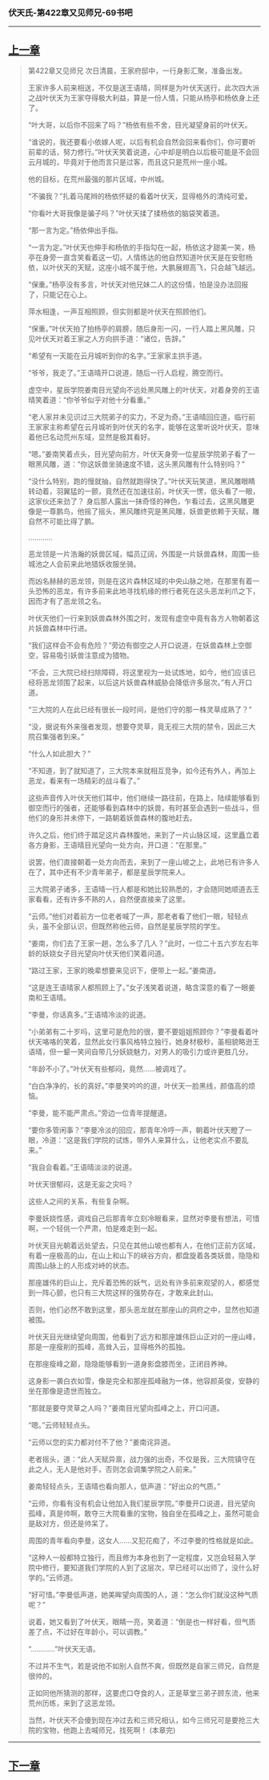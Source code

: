 ### 伏天氏-第422章又见师兄-69书吧

--------
[上一章](./179f4b2a3be47ad9919dbbf6f1ae3c57.md)
--------


>
>
>
>第422章又见师兄
>次日清晨，王家府邸中，一行身影汇聚，准备出发。
>
>王家许多人前来相送，不仅是送王语晴，同样是为叶伏天送行，此次四大派之战叶伏天为王家夺得极大利益，算是一份人情，只能从杨亭和杨依身上还了。
>
>“叶大哥，以后你不回来了吗？”杨依有些不舍，目光凝望身前的叶伏天。
>
>“谁说的，我还要看小依嫁人呢，以后有机会自然会回来看你们，你可要听前辈的话，努力修行。”叶伏天笑着说道，心中却是明白以后极可能是不会回云月城的，毕竟对于他而言只是过客，而且这只是荒州一座小城。
>
>他的目标，在荒州最强的那片区域，中州城。
>
>“不骗我？”扎着马尾辫的杨依怀疑的看着叶伏天，显得格外的清纯可爱。
>
>“你看叶大哥我像是骗子吗？”叶伏天揉了揉杨依的脑袋笑着道。
>
>“那一言为定。”杨依伸出手指。
>
>“一言为定。”叶伏天也伸手和杨依的手指勾在一起，杨依这才甜美一笑，杨亭在身旁一直含笑看着这一切，人情练达的他自然知道叶伏天是在安慰杨依，以叶伏天的天赋，这座小城不属于他，大鹏展翅高飞，只会越飞越远。
>
>“保重。”杨亭没有多言，叶伏天对他兄妹二人的这份情，怕是没办法回报了，只能记在心上。
>
>萍水相逢，一声互相照顾，但实则都是叶伏天在照顾他们。
>
>“保重。”叶伏天拍了拍杨亭的肩膀，随后身形一闪，一行人踏上黑风雕，只见叶伏天对着王家之人方向拱手道：“诸位，告辞。”
>
>“希望有一天能在云月城听到你的名字。”王家家主拱手道。
>
>“爷爷，我走了。”王语晴开口说道，随后一行人启程，腾空而行。
>
>虚空中，星辰学院姜南目光望向不远处黑风雕上的叶伏天，对着身旁的王语晴笑着道：“你爷爷似乎对他十分看重。”
>
>“老人家并未见识过三大院弟子的实力，不足为奇。”王语晴回应道，临行前王家家主称希望在云月城听到叶伏天的名字，能够在这里听说叶伏天，意味着他已名动荒州东域，显然是极其看好。
>
>“嗯。”姜南笑着点头，目光望向前方，叶伏天身旁一位星辰学院弟子看了一眼黑风雕，道：“你这妖兽坐骑速度不错，这头黑风雕有什么特别吗？”
>
>“没什么特别，跑的慢就抽，自然就跑得快了。”叶伏天玩笑道，黑风雕眼睛转动着，羽翼猛的一颤，竟然还在加速往前，叶伏天一愣，低头看了一眼，这家伙还来劲了？
>身后那人露出一抹奇怪的神色，乍看过去，这黑风雕更像是一尊鹏鸟，他摇了摇头，黑风雕终究是黑风雕，妖兽更依赖于天赋，雕自然不可能比得了鹏。
>
>…………
>
>恶龙领是一片浩瀚的妖兽区域，幅员辽阔，外围是一片妖兽森林，周围一些城池之人会前来此地猎妖收服坐骑。
>
>而凶名赫赫的恶龙领，则是在这片森林区域的中央山脉之地，在那里有着一头恐怖的恶龙，有许多前来此地寻找机缘的修行者死在这头恶龙利爪之下，因而才有了恶龙领之名。
>
>叶伏天他们一行来到妖兽森林外围之时，发现有虚空中竟有各方人物朝着这片妖兽森林中行进。
>
>“我们这样会不会有危险？”旁边有御空之人开口说道，在妖兽森林上空御空，容易吸引妖兽注意成为猎物。
>
>“不会，三大院已经扫除障碍，将这里视为一处试炼地，如今，他们应该已经将恶龙领围了起来，以后这片妖兽森林威胁会降低许多层次。”有人开口道。
>
>“三大院的人在此已经有很长一段时间，是他们守的那一株灵草成熟了？”
>
>“没，据说有外来强者发现，想要夺灵草，竟无视三大院的禁令，因此三大院召集强者到来。”
>
>“什么人如此胆大？”
>
>“不知道，到了就知道了，三大院本来就相互竞争，如今还有外人，再加上恶龙，看来有一场精彩的战斗看了。”
>
>这些声音传入叶伏天他们耳中，他们继续一路往前，在路上，陆续能够看到御空而行的强者，还能够看到森林中的妖兽，有时甚至会遇到一些战斗，但他们的身形并未停下，一路朝着妖兽森林的腹地赶去。
>
>许久之后，他们终于踏足这片森林腹地，来到了一片山脉区域，这里矗立着各方身影，王语晴目光望向一处方向，开口道：“在那里。”
>
>说罢，他们直接朝着一处方向而去，来到了一座山坡之上，此地已有许多人在了，其中还有不少青年弟子，都是星辰学院来人。
>
>三大院弟子诸多，王语晴一行人都是和她比较熟悉的，才会随同她顺道去王家看看，还有许多不熟的人，自然便直接来了这里。
>
>“云师。”他们对着前方一位老者喊了一声，那老者看了他们一眼，轻轻点头，虽不全部认识，但既然称他云师，自然是星辰学院的学生。
>
>“姜南，你们去了王家一趟，怎么多了几人？”此时，一位二十五六岁左右年龄的妖娆女子目光望向叶伏天他们笑着问道。
>
>“路过王家，王家的晚辈想要来见识下，便带上一起。”姜南道。
>
>“这是连王语晴家人都照顾上了。”女子浅笑着说道，略含深意的看了一眼姜南和王语晴。
>
>“李曼，你话真多。”王语晴冷淡的说道。
>
>“小弟弟有二十岁吗，这里可是危险的很，要不要姐姐照顾你？”李曼看着叶伏天咯咯的笑着，显然此女行事风格特立独行，她身材极秒，虽相貌略逊王语晴，但一颦一笑间自带几分妖娆魅力，对男人的吸引力或许更胜几分。
>
>“年龄不小了。”叶伏天有些郁闷，竟然……被调戏了。
>
>“白白净净的，长的真好。”李曼笑吟吟的道，叶伏天一脸黑线，颜值高的烦恼。
>
>“李曼，能不能严肃点。”旁边一位青年提醒道。
>
>“要你多管闲事？”李曼冷淡的回应，那青年冷哼一声，朝着叶伏天瞪了一眼，冷道：“这是我们学院的试炼，带外人来算什么，让他老实点不要乱来。”
>
>“我自会看着。”王语晴淡淡的说道。
>
>叶伏天很郁闷，这是无妄之灾吗？
>
>这些人之间的关系，有些复杂啊。
>
>李曼妖娆性感，调戏自己后那青年立刻冷眼看来，显然对李曼有想法，可惜啊，一个轻佻一个严肃，怕是难走到一起。
>
>叶伏天目光朝着远处望去，只见在其他山坡也都有人，在他们正前方区域，有着一座极高的山，在山上和山下的峡谷方向，都盘旋着各类妖兽，隐隐和周围山脉上的人形成对峙的状态。
>
>那座雄伟的巨山上，充斥着恐怖的妖气，远处有许多前来观望的人，都感觉到一阵心颤，也只有三大院这样的强势存在，才敢来此封山。
>
>否则，他们必然不敢到这里，那头恶龙就在那座山的洞府之中，显然也知道被围。
>
>叶伏天目光继续望向周围，他看到了远方和那座雄伟巨山正对的一座山峰，那是一座瘦削的孤峰，高耸入云，显得格外的孤独。
>
>在那座瘦峰之巅，隐隐能够看到一道身影盘膝而坐，正闭目养神。
>
>这身影一袭白衣如雪，像是完全和那座孤峰融为一体，他容颜英俊，安静的坐在那像是遗世而独立。
>
>“那就是要夺灵草之人吗？”姜南目光望向孤峰之上，开口问道。
>
>“嗯。”云师轻轻点头。
>
>“云师以您的实力都对付不了他？”姜南诧异道。
>
>老者摇头，道：“此人天赋异禀，战力强的出奇，不仅是我，三大院镇守在此之人，无人是他对手，否则怎会调集学院之人前来。”
>
>姜南轻轻点头，王语晴也看向那人，低声道：“好出众的气质。”
>
>“云师，你看有没有机会让他加入我们星辰学院。”李曼开口说道，目光望向孤峰，真是帅啊，敢夺三大院看重的宝物，独自坐在孤峰之上，虽然可能会是敌对方，但还是帅呆了。
>
>周围的青年看向李曼，这女人……又犯花痴了，不过李曼的性格就是如此。
>
>“这种人一般都特立独行，而且修为本身也到了一定程度，又岂会轻易入学院中修行，要知道我们学院的人到了这层次，早已经可以出师了，没什么好学的。”云师道。
>
>“好可惜。”李曼低声道，她美眸望向周围的人，道：“怎么你们就没这种气质呢？”
>
>说着，她又看到了叶伏天，眼睛一亮，笑着道：“倒是也一样好看，但气质差了点，不过好在年龄小，可以调教。”
>
>“…………”叶伏天无语。
>
>不过并不生气，若是说他不如别人自然不爽，但既然是自家三师兄，自然是很帅的。
>
>正如同他所猜测的那样，这要虎口夺食的人，正是草堂三弟子顾东流，他来荒州历练，来到了这恶龙领。
>
>当然，叶伏天不会傻到现在冲过去和三师兄相认，如今三师兄可是要抢三大院的宝物，他跑上去喊师兄，找死啊！
>(本章完)
>
>

--------
[下一章](./642b22def8c6011a6296559119ca18ae.md)
--------
